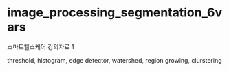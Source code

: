 # image_processing_segmentation_6vars
스마트헬스케어 강의자료 1

threshold, histogram, edge detector, watershed, region growing, clurstering
